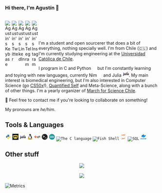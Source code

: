 ### Hi there, I'm Agustín 👋
<!--
**agucova/agucova** is a ✨ _special_ ✨ repository because its `README.md` (this file) appears on your GitHub profile.

Here are some ideas to get you started:

- 🔭 I’m currently working on ...
- 🌱 I’m currently learning ...
- 👯 I’m looking to collaborate on ...
- 🤔 I’m looking for help with ...
- 💬 Ask me about ...
- 📫 How to reach me: ...
- 😄 Pronouns: ...
- ⚡ Fun fact: ...
-->
<br>

<a href="https://keybase.io/agucova">
  <img align="left" alt="Agustín's Keybase" width="22px" src="https://cdn.jsdelivr.net/npm/simple-icons@v3/icons/keybase.svg" />
</a>
<a href="https://twitter.com/austinc3301">
  <img align="left" alt="Agustín's Twitter" width="22px" src="https://cdn.jsdelivr.net/npm/simple-icons@v3/icons/twitter.svg" />
</a>
<a href="https://www.linkedin.com/in/agucova/">
  <img align="left" alt="Agustín's LinkedIn" width="22px" src="https://cdn.jsdelivr.net/npm/simple-icons@v3/icons/linkedin.svg" />
</a>
<a href="https://t.me/agucova">
  <img align="left" alt="Agustín's Telegram" width="22px" src="https://cdn.jsdelivr.net/npm/simple-icons@v3/icons/telegram.svg" />
</a>
<a href="https://www.instagram.com/agustin_covarrubias/">
  <img align="left" alt="Agustín's Instagram" width="22px" src="https://cdn.jsdelivr.net/npm/simple-icons@v3/icons/instagram.svg" />
</a>
<br>
<br><br>

I'm a student and open sourcerer that does a bit of everything, nothing specially well. I'm from Chile (🇨🇱) and I'm currently studying engineering at the [Universidad Católica de Chile](https://uc.cl/).

I program in C and Python <img height="13" width="13" src="https://upload.wikimedia.org/wikipedia/commons/thumb/c/c3/Python-logo-notext.svg/165px-Python-logo-notext.svg.png" /> but I'm constantly learning and toying with new languages, currently Nim <img height="13" width="13" src="https://upload.wikimedia.org/wikipedia/commons/thumb/1/1b/Nim-logo.png/1024px-Nim-logo.png" /> and Julia <img title="Julia" height="20" src="https://raw.githubusercontent.com/github/explore/49e13f12be05e7e3f3616bb7a5030d70b259f320/topics/julia/julia.png">. My main interest is biomedical engineering, but I'm also interested in Computer Science (go [CS50x](https://online-learning.harvard.edu/course/cs50-introduction-computer-science)!), [Quantified Self](https://github.com/woop/awesome-quantified-self) and Meta-Science, along with a bunch of other things. I'm a yearly organizer of [March for Science Chile](https://marchforscience.com/).

💬 Feel free to contact me if you're looking to collaborate on something!

My pronouns are *he/him*.

## Tools & Languages
<code><img title="Python" height="20" src="https://raw.githubusercontent.com/github/explore/80688e429a7d4ef2fca1e82350fe8e3517d3494d/topics/python/python.png"></code>
<code><img title="Nim" height="20" src="https://raw.githubusercontent.com/github/explore/80688e429a7d4ef2fca1e82350fe8e3517d3494d/topics/nim/nim.png"></code>
<code><img title="Julia" height="20" src="https://raw.githubusercontent.com/github/explore/49e13f12be05e7e3f3616bb7a5030d70b259f320/topics/julia/julia.png"></code>
<code><img title="GNU/Linux" height="20" src="https://raw.githubusercontent.com/github/explore/80688e429a7d4ef2fca1e82350fe8e3517d3494d/topics/linux/linux.png"></code>
<code><img title="Git and Github" height="20" src="https://raw.githubusercontent.com/github/explore/80688e429a7d4ef2fca1e82350fe8e3517d3494d/topics/git/git.png"></code>
<code><img title="Terminals (in general)" height="20" src="https://raw.githubusercontent.com/github/explore/80688e429a7d4ef2fca1e82350fe8e3517d3494d/topics/terminal/terminal.png"></code>
<code><img title="Arduino" height="20" src="https://raw.githubusercontent.com/github/explore/80688e429a7d4ef2fca1e82350fe8e3517d3494d/topics/arduino/arduino.png"></code>
<code><img title="The C language" height="20" src="https://toppng.com/uploads/preview/c-programming-icon-c-programming-language-logo-11562945679duaxtn3yq0.png"></code>
<code><img title="Fish Shell" height="20" src="https://cdn.rawgit.com/oh-my-fish/oh-my-fish/e4f1c2e0219a17e2c748b824004c8d0b38055c16/docs/logo.svg?sanitize=true"></code>
<code><img title="Jupyter Notebooks and Lab" height="20" src="https://raw.githubusercontent.com/github/explore/80688e429a7d4ef2fca1e82350fe8e3517d3494d/topics/jupyter-notebook/jupyter-notebook.png"></code>
<code><img title="SQL" height="20" src="https://image.flaticon.com/icons/svg/29/29594.svg"></code>
<code><img title="Docker" height="20" src="https://raw.githubusercontent.com/github/explore/80688e429a7d4ef2fca1e82350fe8e3517d3494d/topics/docker/docker.png"></code>

## Other stuff
<p align="center">
  <a href="https://github.com/anuraghazra/github-readme-stats">
  <img src="https://github-readme-stats.vercel.app/api?username=agucova&show_icons=true&hide=[%22contribs%22]" />
</a>
</p>
<p align="center">
    <img src="https://profile-counter.glitch.me/agucova/count.svg" />
</p>

![Metrics](https://metrics.lecoq.io/agucova?template=classic&repositories.forks=true&base.header=0&base.activity=0&base.community=0&base.repositories=0&people=1&notable=1&achievements=1&lines=1&isocalendar=1&topics=1&isocalendar.duration=half-year&topics.mode=starred&topics.sort=stars&topics.limit=15&people.limit=28&people.size=28&people.types=followers%2C%20following&people.identicons=false&people.shuffle=false&achievements.threshold=C&achievements.secrets=true&achievements.limit=0&achievements.ignored=Reviewer%2C%20Scripter%2C%20Verified%2C%20Explorer%2C%20Great-follower%2C%20Great_worker&config.timezone=America%2FSantiago)
